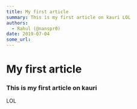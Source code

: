 ```yaml
---
title: My first article
summary: This is my first article on kauri LOL
authors:
  - Rahul (@nanspr0)
date: 2019-07-04
some_url: 
---
```


# My first article


### This is my first article on kauri
LOL